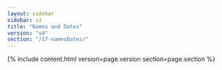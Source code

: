 ```yaml
---
layout: sidebar
sidebar: s1
title: "Names and Dates"
version: "v4"
section: "/17-namesDates/"
---
```

{% include content.html version=page.version section=page.section %}